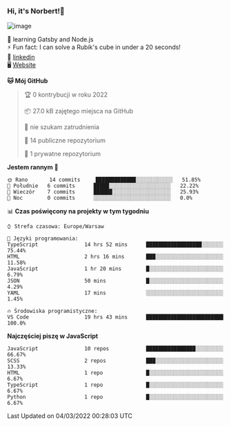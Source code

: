 ### Hi, it's Norbert!👋

![image](https://i.imgur.com/y3Fbv48.png)


🧠 learning Gatsby and Node.js <br>
⚡ Fun fact: I can solve a Rubik's cube in under a 20 seconds! <br>
👔 [linkedin](https://www.linkedin.com/in/norbert-%C5%82uszkiewicz-75b0891b3/) <br>
🖥 [Website](https://norbertluszkiewicz.pl/)<br>


<!--START_SECTION:waka-->
**🐱 Mój GitHub** 

> 🏆 0 kontrybucji w roku 2022
 > 
> 📦 27.0 kB zajętego miejsca na GitHub 
 > 
> 🚫 nie szukam zatrudnienia
 > 
> 📜 14 publiczne repozytorium 
 > 
> 🔑 1 prywatne repozytorium 
 > 
**Jestem rannym 🐤** 

```text
🌞 Rano       14 commits     █████████████░░░░░░░░░░░░   51.85% 
🌆 Południe   6 commits      █████░░░░░░░░░░░░░░░░░░░░   22.22% 
🌃 Wieczór    7 commits      ██████░░░░░░░░░░░░░░░░░░░   25.93% 
🌙 Noc        0 commits      ░░░░░░░░░░░░░░░░░░░░░░░░░   0.0%

```


📊 **Czas poświęcony na projekty w tym tygodniu** 

```text
⌚︎ Strefa czasowa: Europe/Warsaw

💬 Języki programowania: 
TypeScript               14 hrs 52 mins      ██████████████████░░░░░░░   75.44% 
HTML                     2 hrs 16 mins       ███░░░░░░░░░░░░░░░░░░░░░░   11.58% 
JavaScript               1 hr 20 mins        █░░░░░░░░░░░░░░░░░░░░░░░░   6.79% 
JSON                     50 mins             █░░░░░░░░░░░░░░░░░░░░░░░░   4.29% 
YAML                     17 mins             ░░░░░░░░░░░░░░░░░░░░░░░░░   1.45%

🔥 Środowiska programistyczne: 
VS Code                  19 hrs 43 mins      █████████████████████████   100.0%

```

**Najczęściej piszę w JavaScript** 

```text
JavaScript               10 repos            ████████████████░░░░░░░░░   66.67% 
SCSS                     2 repos             ███░░░░░░░░░░░░░░░░░░░░░░   13.33% 
HTML                     1 repo              █░░░░░░░░░░░░░░░░░░░░░░░░   6.67% 
TypeScript               1 repo              █░░░░░░░░░░░░░░░░░░░░░░░░   6.67% 
Python                   1 repo              █░░░░░░░░░░░░░░░░░░░░░░░░   6.67%

```



 Last Updated on 04/03/2022 00:28:03 UTC
<!--END_SECTION:waka-->
